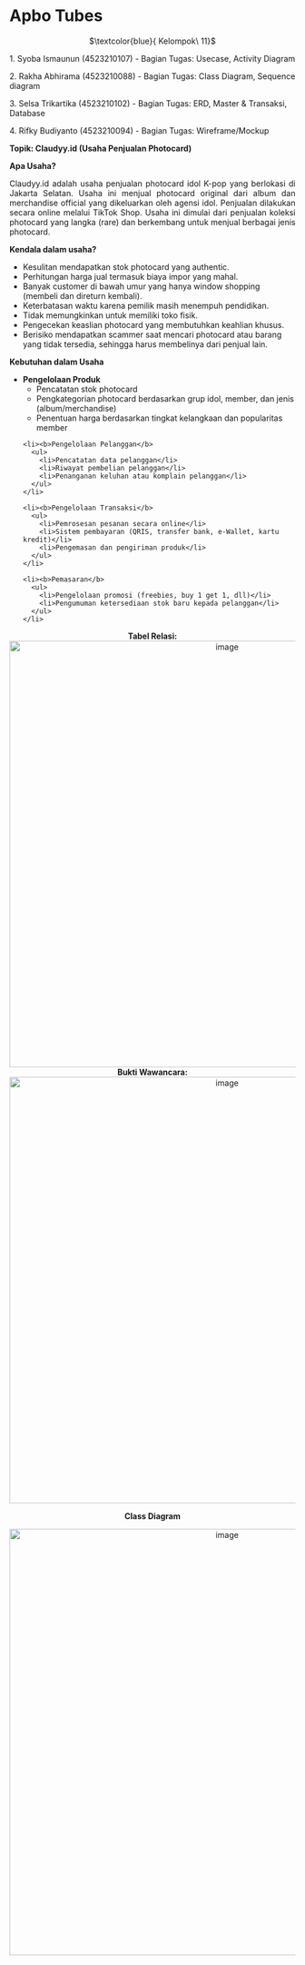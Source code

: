 # Apbo Tubes
<p align="center">
  $\textcolor{blue}{ Kelompok\ 11}$
</p>

<p>1.⁠ ⁠Syoba Ismaunun (4523210107) - Bagian Tugas: Usecase, Activity Diagram</p>
<p>2.⁠ ⁠Rakha Abhirama (4523210088) - Bagian Tugas: Class Diagram, Sequence diagram</p>
<p>3.⁠ ⁠Selsa Trikartika (4523210102) - Bagian Tugas: ERD, Master & Transaksi, Database</p>
<p>4.⁠ ⁠Rifky Budiyanto (4523210094) - Bagian Tugas: Wireframe/Mockup</p>

<div align="left">
  <b>Topik: Claudyy.id (Usaha Penjualan Photocard)</b>
</div>

<div align="justify">
  <p><b>Apa Usaha?</b></p>
  <p>Claudyy.id adalah usaha penjualan photocard idol K-pop yang berlokasi di Jakarta Selatan. Usaha ini menjual photocard original dari album dan merchandise official yang dikeluarkan oleh agensi idol. Penjualan dilakukan secara online melalui TikTok Shop. Usaha ini dimulai dari penjualan koleksi photocard yang langka (rare) dan berkembang untuk menjual berbagai jenis photocard.</p>
</div>

<div align="left">
  <p><b>Kendala dalam usaha?</b></p>
  <ul>
    <li>Kesulitan mendapatkan stok photocard yang authentic.</li>
    <li>Perhitungan harga jual termasuk biaya impor yang mahal.</li>
    <li>Banyak customer di bawah umur yang hanya window shopping (membeli dan direturn kembali).</li>
    <li>Keterbatasan waktu karena pemilik masih menempuh pendidikan.</li>
    <li>Tidak memungkinkan untuk memiliki toko fisik.</li>
    <li>Pengecekan keaslian photocard yang membutuhkan keahlian khusus.</li>
    <li>Berisiko mendapatkan scammer saat mencari photocard atau barang yang tidak tersedia, sehingga harus membelinya dari penjual lain.</li>
  </ul>
</div>

<div align="left">
  <p><b>Kebutuhan dalam Usaha</b></p>
  
  <ul>
    <li><b>Pengelolaan Produk</b>
      <ul>
        <li>Pencatatan stok photocard</li>
        <li>Pengkategorian photocard berdasarkan grup idol, member, dan jenis (album/merchandise)</li>
        <li>Penentuan harga berdasarkan tingkat kelangkaan dan popularitas member</li>
      </ul>
    </li>

    <li><b>Pengelolaan Pelanggan</b>
      <ul>
        <li>Pencatatan data pelanggan</li>
        <li>Riwayat pembelian pelanggan</li>
        <li>Penanganan keluhan atau komplain pelanggan</li>
      </ul>
    </li>

    <li><b>Pengelolaan Transaksi</b>
      <ul>
        <li>Pemrosesan pesanan secara online</li>
        <li>Sistem pembayaran (QRIS, transfer bank, e-Wallet, kartu kredit)</li>
        <li>Pengemasan dan pengiriman produk</li>
      </ul>
    </li>

    <li><b>Pemasaran</b>
      <ul>
        <li>Pengelolaan promosi (freebies, buy 1 get 1, dll)</li>
        <li>Pengumuman ketersediaan stok baru kepada pelanggan</li>
      </ul>
    </li>
  </ul>
</div>

<div align="center">
  <b>Tabel Relasi:</b>
</div>

<div align="center">
  <img width="751" alt="image" src="https://github.com/user-attachments/assets/af1f19da-6b95-453b-b03e-851e9ce7da5e"/>
</div>

<div align="center">
  <b>Bukti Wawancara:</b>
</div>

<div align="center">
  <img width="751" alt="image" src="https://github.com/user-attachments/assets/2b432544-cbc9-4a8c-b615-ba4f75dc1ca7"/>
</div>

<p align="center">
  <b>Class Diagram</b>
</p>

<div align="center">
  <img width="751" alt="image" src="https://github.com/user-attachments/assets/1ad9724b-adef-4026-8c4c-82b8a2d667a2"/>
</div>

